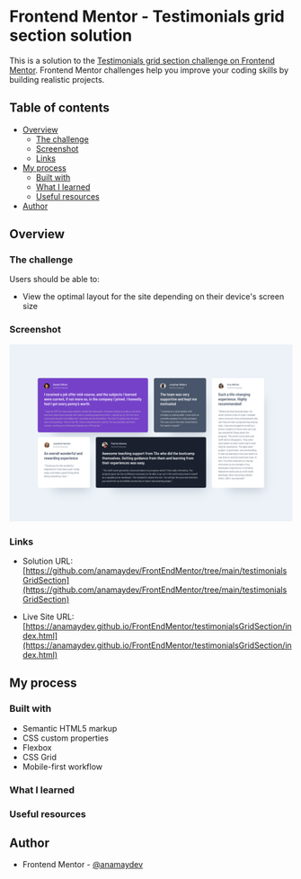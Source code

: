 # Frontend Mentor - Testimonials grid section solution

This is a solution to the [Testimonials grid section challenge on Frontend Mentor](https://www.frontendmentor.io/challenges/testimonials-grid-section-Nnw6J7Un7). Frontend Mentor challenges help you improve your coding skills by building realistic projects. 

## Table of contents

- [Overview](#overview)
  - [The challenge](#the-challenge)
  - [Screenshot](#screenshot)
  - [Links](#links)
- [My process](#my-process)
  - [Built with](#built-with)
  - [What I learned](#what-i-learned)
  - [Useful resources](#useful-resources)
- [Author](#author)

## Overview

### The challenge
Users should be able to:

- View the optimal layout for the site depending on their device's screen size

### Screenshot

![](./assets/images/testimonialsGridSectionSolution.html.png)


### Links


- Solution URL: [https://github.com/anamaydev/FrontEndMentor/tree/main/testimonialsGridSection](https://github.com/anamaydev/FrontEndMentor/tree/main/testimonialsGridSection)

- Live Site URL: [https://anamaydev.github.io/FrontEndMentor/testimonialsGridSection/index.html](https://anamaydev.github.io/FrontEndMentor/testimonialsGridSection/index.html)

## My process

### Built with

- Semantic HTML5 markup
- CSS custom properties
- Flexbox
- CSS Grid
- Mobile-first workflow

### What I learned


### Useful resources


## Author

- Frontend Mentor - [@anamaydev](https://www.frontendmentor.io/profile/anamaydev)
